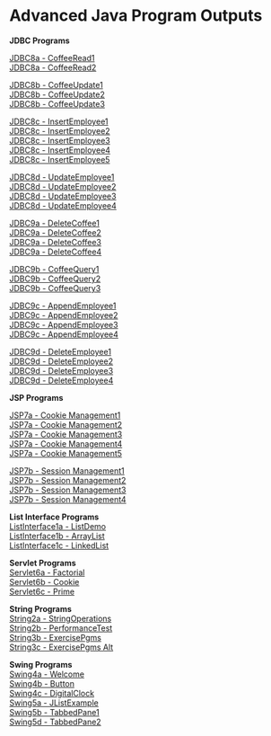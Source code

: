 # Advanced Java Program Outputs

**JDBC Programs**  

[JDBC8a - CoffeeRead1](https://github.com/akhifasheik/AdvancedJava/blob/main/JDBC8a-CoffeeRead/coffee8a1.png)<br>
[JDBC8a - CoffeeRead2](https://github.com/akhifasheik/AdvancedJava/blob/main/JDBC8a-CoffeeRead/coffee8a2.png)<br>

[JDBC8b - CoffeeUpdate1](https://github.com/akhifasheik/AdvancedJava/blob/main/JDBC8b-CoffeeUpdate/coffee8b1.png)<br> 
[JDBC8b - CoffeeUpdate2](https://github.com/akhifasheik/AdvancedJava/blob/main/JDBC8b-CoffeeUpdate/coffee8b2.png)<br>
[JDBC8b - CoffeeUpdate3](https://github.com/akhifasheik/AdvancedJava/blob/main/JDBC8b-CoffeeUpdate/coffee8b3.png)<br>

[JDBC8c - InsertEmployee1](https://github.com/akhifasheik/AdvancedJava/blob/main/JDBC8c-InsertEmployee/Emp8c1.png)<br>
[JDBC8c - InsertEmployee2](https://github.com/akhifasheik/AdvancedJava/blob/main/JDBC8c-InsertEmployee/Emp8c2.png)<br>
[JDBC8c - InsertEmployee3](https://github.com/akhifasheik/AdvancedJava/blob/main/JDBC8c-InsertEmployee/Emp8c3.png)<br>
[JDBC8c - InsertEmployee4](https://github.com/akhifasheik/AdvancedJava/blob/main/JDBC8c-InsertEmployee/Emp8c4.png)<br>
[JDBC8c - InsertEmployee5](https://github.com/akhifasheik/AdvancedJava/blob/main/JDBC8c-InsertEmployee/Emp8c5.png)<br>

[JDBC8d - UpdateEmployee1](https://github.com/akhifasheik/AdvancedJava/blob/main/JDBC8d-UpdateEmployee/Emp8d1.png)<br>
[JDBC8d - UpdateEmployee2](https://github.com/akhifasheik/AdvancedJava/blob/main/JDBC8d-UpdateEmployee/Emp8d2.png)<br>
[JDBC8d - UpdateEmployee3](https://github.com/akhifasheik/AdvancedJava/blob/main/JDBC8d-UpdateEmployee/Emp8d3.png)<br>
[JDBC8d - UpdateEmployee4](https://github.com/akhifasheik/AdvancedJava/blob/main/JDBC8d-UpdateEmployee/Emp8d4.png)<br>

[JDBC9a - DeleteCoffee1](https://github.com/akhifasheik/AdvancedJava/blob/main/JDBC9a-DeleteCoffee/coffee9a1.png)<br>
[JDBC9a - DeleteCoffee2](https://github.com/akhifasheik/AdvancedJava/blob/main/JDBC9a-DeleteCoffee/coffee9a2.png)<br>
[JDBC9a - DeleteCoffee3](https://github.com/akhifasheik/AdvancedJava/blob/main/JDBC9a-DeleteCoffee/coffee9a3.png)<br>
[JDBC9a - DeleteCoffee4](https://github.com/akhifasheik/AdvancedJava/blob/main/JDBC9a-DeleteCoffee/coffee9a4.png)<br>

[JDBC9b - CoffeeQuery1](https://github.com/akhifasheik/AdvancedJava/blob/main/JDBC9b-CoffeeQuery/coffee9b1.png)<br> 
[JDBC9b - CoffeeQuery2](https://github.com/akhifasheik/AdvancedJava/blob/main/JDBC9b-CoffeeQuery/coffee9b2.png)<br> 
[JDBC9b - CoffeeQuery3](https://github.com/akhifasheik/AdvancedJava/blob/main/JDBC9b-CoffeeQuery/coffee9b3.png)<br> 

[JDBC9c - AppendEmployee1](https://github.com/akhifasheik/AdvancedJava/blob/main/JDBC9c-AppendEmployee/emp9c1.png)<br>
[JDBC9c - AppendEmployee2](https://github.com/akhifasheik/AdvancedJava/blob/main/JDBC9c-AppendEmployee/emp9c2.png)<br>
[JDBC9c - AppendEmployee3](https://github.com/akhifasheik/AdvancedJava/blob/main/JDBC9c-AppendEmployee/emp9c3.png)<br>
[JDBC9c - AppendEmployee4](https://github.com/akhifasheik/AdvancedJava/blob/main/JDBC9c-AppendEmployee/emp9c4.png)<br>

[JDBC9d - DeleteEmployee1](https://github.com/akhifasheik/AdvancedJava/blob/main/JDBC9d-DeleteEmployee/emp9d1.png)<br>
[JDBC9d - DeleteEmployee2](https://github.com/akhifasheik/AdvancedJava/blob/main/JDBC9d-DeleteEmployee/emp9d2.png)<br>
[JDBC9d - DeleteEmployee3](https://github.com/akhifasheik/AdvancedJava/blob/main/JDBC9d-DeleteEmployee/emp9d3.png)<br>
[JDBC9d - DeleteEmployee4](https://github.com/akhifasheik/AdvancedJava/blob/main/JDBC9d-DeleteEmployee/emp9d4.png)<br>


**JSP Programs** 

[JSP7a - Cookie Management1](https://github.com/akhifasheik/AdvancedJava/blob/main/JSP7a-cookiemanagement/cookiemngt1.png)<br>
[JSP7a - Cookie Management2](https://github.com/akhifasheik/AdvancedJava/blob/main/JSP7a-cookiemanagement/cookiemngt2.png)<br>
[JSP7a - Cookie Management3](https://github.com/akhifasheik/AdvancedJava/blob/main/JSP7a-cookiemanagement/cookiemngt3.png)<br>
[JSP7a - Cookie Management4](https://github.com/akhifasheik/AdvancedJava/blob/main/JSP7a-cookiemanagement/cookiemngt4.png)<br>
[JSP7a - Cookie Management5](https://github.com/akhifasheik/AdvancedJava/blob/main/JSP7a-cookiemanagement/cookiemngt5.png)<br>

[JSP7b - Session Management1](https://github.com/akhifasheik/AdvancedJava/blob/main/JSP7b-sessionmanagement/sessionmngt1.png)<br>
[JSP7b - Session Management2](https://github.com/akhifasheik/AdvancedJava/blob/main/JSP7b-sessionmanagement/sessionmngt2.png)<br>
[JSP7b - Session Management3](https://github.com/akhifasheik/AdvancedJava/blob/main/JSP7b-sessionmanagement/sessionmngt3.png)<br>
[JSP7b - Session Management4](https://github.com/akhifasheik/AdvancedJava/blob/main/JSP7b-sessionmanagement/sessionmngt4.png)<br>

**List Interface Programs**  
[ListInterface1a - ListDemo]()  
[ListInterface1b - ArrayList]()  
[ListInterface1c - LinkedList]()  

**Servlet Programs**  
[Servlet6a - Factorial]()  
[Servlet6b - Cookie]()  
[Servlet6c - Prime]()  

**String Programs**  
[String2a - StringOperations]()  
[String2b - PerformanceTest]()  
[String3b - ExercisePgms]()  
[String3c - ExercisePgms Alt]()  

**Swing Programs**  
[Swing4a - Welcome]()  
[Swing4b - Button]()  
[Swing4c - DigitalClock]()  
[Swing5a - JListExample]()  
[Swing5b - TabbedPane1]()  
[Swing5d - TabbedPane2]()  
